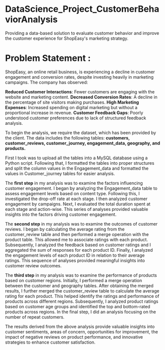 # DataScience_Project_CustomerBehaviorAnalysis
Providing a data-based solution to evaluate customer behavior and improve the customer experience for ShopEasy's marketing strategy.

# Problem Statement :
ShopEasy, an online retail business, is experiencing a decline in customer engagement and conversion rates, despite investing heavily in marketing campaigns. The company has observed:

**Reduced Customer Interactions**: Fewer customers are engaging with the website and marketing content.
**Decreased Conversion Rates**: A decline in the percentage of site visitors making purchases.
**High Marketing Expenses**: Increased spending on digital marketing but without a proportional increase in revenue.
**Customer Feedback Gaps**: Poorly understood customer preferences due to lack of structured feedback analysis.


To begin the analysis, we require the dataset, which has been provided by the client. The data includes the following tables: **customers, customer_reviews, customer_journey, engagement_data, geography, and products.**

First I took was to upload all the tables into a MySQL database using a Python script. Following that, I formatted the tables into proper structures and split the column values in  the Engagement_data and formatted the values in Customer_journey tables for easier analysis.


The **first step** in my analysis was to examine the factors influencing customer engagement. I began by analyzing the Engagement_data table to assess engagement levels based on content type. 
Following this, I investigated the drop-off rate at each stage. I then analyzed customer engagement by campaigns. Next, I evaluated the total duration spent at each stage and action-wise. This series of analyses provided valuable insights into the factors driving customer engagement.


The **second step** in my analysis was to examine the outcomes of customer reviews. I began by calculating the average rating from the customer_review table and then performed a merge operation with the product table. This allowed me to associate ratings with each product.
Subsequently, I analyzed the feedback based on customer ratings and I aggregated the sum of responses for each product ID. 
Finally, I analyzed the engagement levels of each product ID in relation to their average ratings. 
This sequence of analyses provided meaningful insights into customer review outcomes.


The **third step** in my analysis was to examine the performance of products based on customer regions. Initially, I performed a merge operation between the customer and geography tables. After obtaining the merged results, I further merged the customer_review table to calculate the average rating for each product. This helped identify the ratings and performance of products across different regions.
Subsequently, I analyzed product ratings based on customer age groups and identified the top and bottom-rated products across regions. In the final step, I did an analysis focusing on the number of repeat customers.


The results derived from the above analysis provide valuable insights into customer sentiments, areas of concern, opportunities for improvement, the impact of negative reviews on product performance, and innovative strategies to enhance customer satisfaction.
